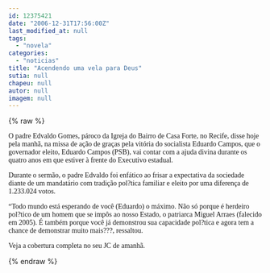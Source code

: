 ```yaml
---
id: 12375421
date: "2006-12-31T17:56:00Z"
last_modified_at: null
tags:
  - "novela"
categories:
  - "noticias"
title: "Acendendo uma vela para Deus"
sutia: null
chapeu: null
autor: null
imagem: null
---
```

{% raw %}
<p><P><FONT face=Verdana>O&nbsp;padre Edvaldo Gomes, pároco da Igreja do Bairro de Casa Forte, no Recife, disse hoje pela manhã, na missa de ação de graças pela vitória do socialista Eduardo Campos, que o governador eleito, Eduardo Campos (PSB), vai contar com a ajuda divina durante os quatro anos em que estiver à frente do Executivo estadual.</FONT></P></p>
<p><P><FONT face=Verdana>Durante o sermão, o padre Edvaldo foi enfático ao frisar a expectativa da sociedade diante de um mandatário com tradição pol?tica familiar e eleito por uma diferença de 1.233.024 votos. </FONT></P></p>
<p><P><FONT face=Verdana>“Todo mundo está esperando de você (Eduardo) o máximo. Não só porque é herdeiro pol?tico de um homem que se impôs ao nosso Estado, o patriarca Miguel Arraes (falecido em 2005). É também porque você já demonstrou sua capacidade pol?tica e agora tem a chance de demonstrar muito mais???, ressaltou.</FONT></P></p>
<p><P><FONT face=Verdana>Veja a cobertura completa no seu JC de amanhã.</FONT></P> </p>
{% endraw %}